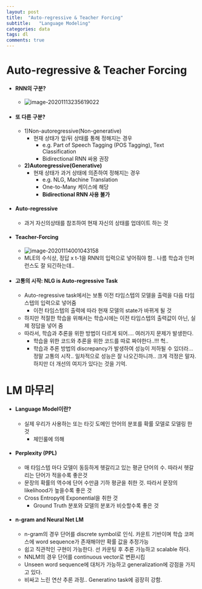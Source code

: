 ```yaml
---
layout: post
title:  "Auto-regressive & Teacher Forcing"
subtitle:   "Language Modeling"
categories: data
tags: dl
comments: true
---
```

# Auto-regressive & Teacher Forcing

- #### RNN의 구분?

  - ![image-20201113235619022](github.io/shoman2/assets/img/image-20201113235619022.png)

- #### 또 다른 구분?

  - 1)Non-autoregressive(Non-generative)
    - 현재 상태가 앞/뒤 상태를 통해 정해지는 경우
      - e.g. Part of Speech Tagging (POS Tagging), Text Classification
      - Bidirectional RNN 싸용 권장
  - **2)Autoregressive(Generative)**
    - 현재 상태가 과거 상태에 의존하여 정해지는 경우
      - e.g. NLG, Machine Translation
      - One-to-Many 케이스에 해당
      - **Bidirectional RNN 사용 불가**

- #### Auto-regressive

  - 과거 자신의상태를 참조하여 현재 자신의 상태를 업데이트 하는 것

- #### Teacher-Forcing

  - ![image-20201114001043158](/Users/tkim29/github_blog/shoman2.github.io/assets/img/image-20201114001043158.png)
  - MLE의 수식상, 정답 x t-1을 RNN의 입력으로 넣어줘야 함.. 나름 학습과 인퍼런스도 잘 되긴하는데..

- #### 고통의 시작:  NLG is Auto-regressive Task

  - Auto-regressive task에서는 보통 이전 타임스텝의 모델을 출력을 다음 타임스텝의 입력으로 넣어줌
    - 이전 타임스텝의 출력에 따라 현재 모델의 state가 바뀌게 될 것
  - 하지만 적절한 학습을 위해서는 학습시에는 이전 타임스텝의 출력값이 아닌, 실제 정답을 넣어 줌
  - 따라서, 학습과 추론을 위한 방법이 다르게 되어.... 여러가지 문제가 발생한다.
    - 학습을 위한 코드와 추론을 위한 코드를 따로 짜야한다..!!! 헉..
    - 학습과 추론 방법의 discrepancy가 발생하여 성능이 저하될 수 있더라... 정말 고통의 시작.. 일차적으로 성능은 잘 나오긴하니까.. 크게 걱정은 말자. 하지만 더 개선의 여지가 있다는 것을 기억.

# LM 마무리

- #### Language Model이란?

  - 실제 우리가 사용하는 또는 타깃 도메인 언어의 분포를 확률 모델로 모델링 한 것
    - 체인룰에 의해

- ####  Perplexity (PPL)

  - 매 타임스텝 마다 모델이 동등하게 헷갈리고 있는 평균 단어의 수. 따라서 헷갈리는 단어가 적을수록 좋은것
  - 문장의 확률의 역수에 단어 수만큼 기하 평균을 취한 것. 따라서 문장의 likelihood가 높을수록 좋은 것
  - Cross Entropy에 Exponential을 취한 것
    - Ground Truth 분포와 모델의 분포가 비슷할수록 좋은 것

- #### n-gram and Neural Net LM

  - n-gram의 경우 단어를 discrete symbol로 인식. 카운트 기반이며 학습 코퍼스에 word sequence가 존재해야만 확률 값을 추정가능
  - 쉽고 직관적인 구현이 가능한다. 선 카운팅 후 추론 가능하고 scalable 하다.
  - NNLM의 경우 단어를 continuous vector로 변환시킴
  - Unseen word sequence에 대처가 가능하고 generalization에 강점을 가지고 있다.
  - 비싸고 느린 연산 추론 과정.. Generatino task에 굉장히 강함.
